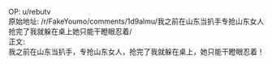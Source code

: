 
OP: u/rebutv  
原始地址: /r/FakeYoumo/comments/1d9almu/我之前在山东当扒手专抢山东女人抢完了我就躲在桌上她只能干瞪眼忍着/  
正文:  
我之前在山东当扒手，专抢山东女人，抢完了我就躲在桌上，她只能干瞪眼忍着！  

